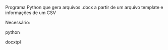 Programa Python que gera arquivos .docx a partir de um arquivo template e informações de um CSV

Necessário:

python

docxtpl
